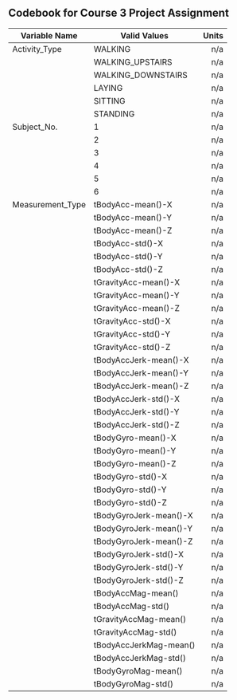 ## Codebook for Course 3 Project Assignment


|Variable Name    |Valid Values       |Units       |
|-----------------|-------------------|-----------:|
|Activity_Type    |WALKING            |n/a         |
|                 |WALKING_UPSTAIRS   |n/a         |
|                 |WALKING_DOWNSTAIRS |n/a         |
|                 |LAYING             |n/a         |
|                 |SITTING            |n/a         |
|                 |STANDING           |n/a         |
|Subject_No.      |1                  |n/a         |
|                 |2                  |n/a         |
|                 |3                  |n/a         |
|                 |4                  |n/a         |
|                 |5                  |n/a         |
|                 |6                  |n/a         |
|Measurement_Type |tBodyAcc-mean()-X  |n/a         |
|                 |tBodyAcc-mean()-Y  |n/a         |
|                 |tBodyAcc-mean()-Z  |n/a         |
|                 |tBodyAcc-std()-X   |n/a         |
|                 |tBodyAcc-std()-Y   |n/a         |
|                 |tBodyAcc-std()-Z   |n/a         |
|                 |tGravityAcc-mean()-X   |n/a         |
|                 |tGravityAcc-mean()-Y   |n/a         |
|                 |tGravityAcc-mean()-Z   |n/a         |
|                 |tGravityAcc-std()-X    |n/a         |
|                 |tGravityAcc-std()-Y    |n/a         |
|                 |tGravityAcc-std()-Z    |n/a         |
|                 |tBodyAccJerk-mean()-X  |n/a         |
|                 |tBodyAccJerk-mean()-Y  |n/a         |
|                 |tBodyAccJerk-mean()-Z  |n/a         |
|                 |tBodyAccJerk-std()-X   |n/a         |
|                 |tBodyAccJerk-std()-Y   |n/a         |
|                 |tBodyAccJerk-std()-Z   |n/a         |
|                 |tBodyGyro-mean()-X  |n/a         |
|                 |tBodyGyro-mean()-Y  |n/a         |
|                 |tBodyGyro-mean()-Z  |n/a         |
|                 |tBodyGyro-std()-X   |n/a         |
|                 |tBodyGyro-std()-Y   |n/a         |
|                 |tBodyGyro-std()-Z   |n/a         |
|                 |tBodyGyroJerk-mean()-X  |n/a         |
|                 |tBodyGyroJerk-mean()-Y  |n/a         |
|                 |tBodyGyroJerk-mean()-Z  |n/a         |
|                 |tBodyGyroJerk-std()-X   |n/a         |
|                 |tBodyGyroJerk-std()-Y   |n/a         |
|                 |tBodyGyroJerk-std()-Z   |n/a         |
|                 |tBodyAccMag-mean()      |n/a         |
|                 |tBodyAccMag-std()       |n/a         |
|                 |tGravityAccMag-mean()   |n/a         |
|                 |tGravityAccMag-std()    |n/a         |
|                 |tBodyAccJerkMag-mean()  |n/a         |
|                 |tBodyAccJerkMag-std()   |n/a         |
|                 |tBodyGyroMag-mean()     |n/a         |
|                 |tBodyGyroMag-std()      |n/a         |
